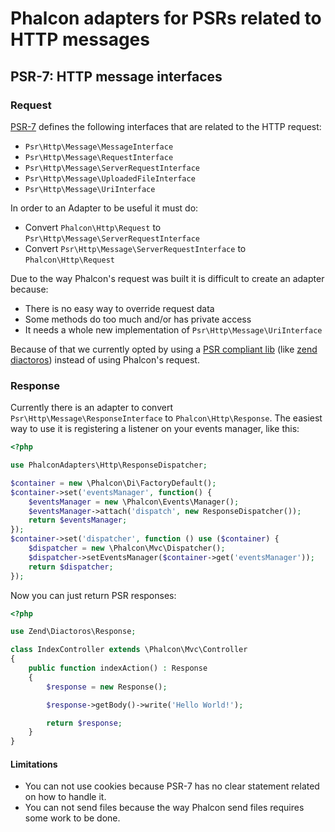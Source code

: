 # Phalcon adapters for PSRs related to HTTP messages

## PSR-7: HTTP message interfaces

### Request
[PSR-7](https://www.php-fig.org/psr/psr-7/) defines the following interfaces that are related
to the HTTP request:
* `Psr\Http\Message\MessageInterface`
* `Psr\Http\Message\RequestInterface`
* `Psr\Http\Message\ServerRequestInterface`
* `Psr\Http\Message\UploadedFileInterface`
* `Psr\Http\Message\UriInterface`

In order to an Adapter to be useful it must do:
* Convert `Phalcon\Http\Request` to `Psr\Http\Message\ServerRequestInterface`
* Convert `Psr\Http\Message\ServerRequestInterface` to `Phalcon\Http\Request`

Due to the way Phalcon's request was built it is difficult to create an adapter because:
* There is no easy way to override request data
* Some methods do too much and/or has private access
* It needs a whole new implementation of `Psr\Http\Message\UriInterface`

Because of that we currently opted by using a
[PSR compliant lib](https://packagist.org/providers/psr/http-message-implementation)
(like [zend diactoros](https://docs.zendframework.com/zend-diactoros/))
instead of using Phalcon's request.

### Response
Currently there is an adapter to convert `Psr\Http\Message\ResponseInterface` to `Phalcon\Http\Response`.
The easiest way to use it is registering a listener on your events manager, like this:
```php
<?php

use PhalconAdapters\Http\ResponseDispatcher;

$container = new \Phalcon\Di\FactoryDefault();
$container->set('eventsManager', function() {
    $eventsManager = new \Phalcon\Events\Manager();
    $eventsManager->attach('dispatch', new ResponseDispatcher());
    return $eventsManager;
});
$container->set('dispatcher', function () use ($container) {
    $dispatcher = new \Phalcon\Mvc\Dispatcher();
    $dispatcher->setEventsManager($container->get('eventsManager'));
    return $dispatcher;
});
```

Now you can just return PSR responses:
```php
<?php

use Zend\Diactoros\Response;

class IndexController extends \Phalcon\Mvc\Controller
{
    public function indexAction() : Response
    {
        $response = new Response();

        $response->getBody()->write('Hello World!');

        return $response;
    }
}
```

#### Limitations
* You can not use cookies because PSR-7 has no clear statement related on how to handle it.
* You can not send files because the way Phalcon send files requires some work to be done.
